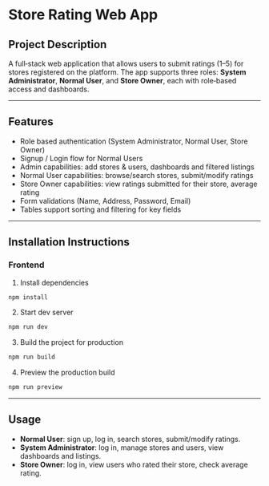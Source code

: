 # Store Rating Web App

## Project Description

A full‑stack web application that allows users to submit ratings (1–5) for stores registered on the platform. The app supports three roles: **System Administrator**, **Normal User**, and **Store Owner**, each with role‑based access and dashboards.

---

## Features

* Role based authentication (System Administrator, Normal User, Store Owner)
* Signup / Login flow for Normal Users
* Admin capabilities: add stores & users, dashboards and filtered listings
* Normal User capabilities: browse/search stores, submit/modify ratings
* Store Owner capabilities: view ratings submitted for their store, average rating
* Form validations (Name, Address, Password, Email)
* Tables support sorting and filtering for key fields

---

## Installation Instructions

### Frontend

1. Install dependencies

```bash
npm install
```

2. Start dev server

```bash
npm run dev
```

3. Build the project for production

```bash
npm run build
```

4. Preview the production build

```bash
npm run preview
```


---

## Usage

* **Normal User**: sign up, log in, search stores, submit/modify ratings.
* **System Administrator**: log in, manage stores and users, view dashboards and listings.
* **Store Owner**: log in, view users who rated their store, check average rating.
